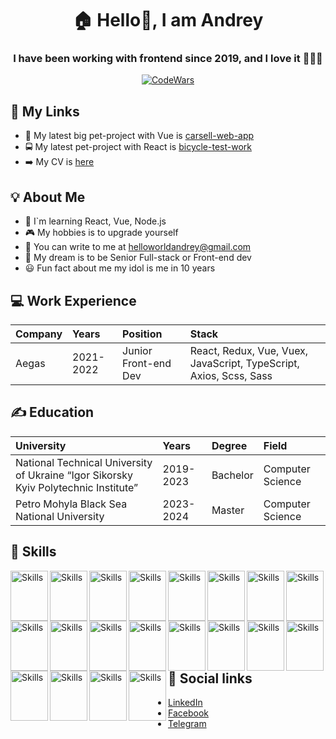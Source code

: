 <h1 align="center">🏠 Hello👋, I am Andrey</h1>

<h3 align="center">I have been working with frontend since 2019, and I love it 🔮🔮🔮</h3>

<p align="center">
  <a href='https://www.codewars.com/users/VitZkh'><img src="https://www.codewars.com/users/Andrey20023/badges/large" alt="CodeWars"/></a>
</p>

## 📲 My Links

- 🎨 My latest big pet-project with Vue is [carsell-web-app](https://github.com/Honchar007/carsell-web-app)
- 🚍 My latest pet-project with React is [bicycle-test-work](https://github.com/Honchar007/bicycle-test-work)
- ➡️ My CV is [here](https://github.com/Honchar007/Profile/blob/main/AndreyHonchar_CV.pdf)

## 💡 About Me

- 📖 I`m learning React, Vue, Node.js
- 🎮 My hobbies is to upgrade yourself
- 💌 You can write to me at helloworldandrey@gmail.com
- 🌈 My dream is to be Senior Full-stack or Front-end dev
- 😃 Fun fact about me my idol is me in 10 years

## 💻 Work Experience
| Company | Years | Position | Stack |
| :------------ | :----------- | :----------- | :----------- |
| Aegas | 2021-2022 | Junior Front-end Dev | React, Redux, Vue, Vuex, JavaScript, TypeScript, Axios, Scss, Sass |



## ✍️ Education
| University | Years | Degree | Field |
| :------------ | :----------- | :----------- | :----------- |
| National Technical University of Ukraine “Igor Sikorsky Kyiv Polytechnic Institute” | 2019-2023 | Bachelor | Computer Science |
| Petro Mohyla Black Sea National University | 2023-2024 | Master | Computer Science |



## 🔨 Skills
 
<img src="https://cdn.jsdelivr.net/gh/devicons/devicon/icons/html5/html5-original.svg" alt="Skills" align="left" width="60" height="80"/>  
<img src="https://cdn.jsdelivr.net/gh/devicons/devicon/icons/css3/css3-original.svg" alt="Skills" align="left" width="60" height="80"/>  
<img src="https://cdn.jsdelivr.net/gh/devicons/devicon/icons/sass/sass-original.svg" alt="Skills" align="left" width="60" height="80"/>  
<img src="https://cdn.jsdelivr.net/gh/devicons/devicon/icons/javascript/javascript-original.svg" alt="Skills" align="left" width="60" height="80"/>  
<img src="https://cdn.jsdelivr.net/gh/devicons/devicon/icons/typescript/typescript-original.svg" alt="Skills" align="left" width="60" height="80"/>  
<img src="https://cdn.jsdelivr.net/gh/devicons/devicon/icons/react/react-original.svg" alt="Skills" align="left" width="60" height="80"/>  
<img src="https://cdn.jsdelivr.net/gh/devicons/devicon/icons/redux/redux-original.svg" alt="Skills" align="left" width="60" height="80"/>  
<img src="https://cdn.jsdelivr.net/gh/devicons/devicon/icons/vuejs/vuejs-original.svg" alt="Skills" align="left" width="60" height="80"/>  
<img src="https://cdn.jsdelivr.net/gh/devicons/devicon/icons/eslint/eslint-original.svg" alt="Skills" align="left" width="60" height="80"/>  
<img src="https://cdn.jsdelivr.net/gh/devicons/devicon/icons/babel/babel-original.svg" alt="Skills" align="left" width="60" height="80"/>  
<img src="https://cdn.jsdelivr.net/gh/devicons/devicon/icons/nodejs/nodejs-original.svg" alt="Skills" align="left" width="60" height="80"/>  
<img src="https://cdn.jsdelivr.net/gh/devicons/devicon/icons/express/express-original.svg" alt="Skills" align="left" width="60" height="80"/>  
<img src="https://cdn.jsdelivr.net/gh/devicons/devicon/icons/mongodb/mongodb-original.svg" alt="Skills" align="left" width="60" height="80"/>  
<img src="https://cdn.jsdelivr.net/gh/devicons/devicon/icons/mysql/mysql-original.svg" alt="Skills" align="left" width="60" height="80"/>  
<img src="https://cdn.jsdelivr.net/gh/devicons/devicon/icons/jest/jest-plain.svg" alt="Skills" align="left" width="60" height="80"/>  
<img src="https://cdn.jsdelivr.net/gh/devicons/devicon/icons/selenium/selenium-original.svg" alt="Skills" align="left" width="60" height="80"/>  
<img src="https://cdn.jsdelivr.net/gh/devicons/devicon/icons/figma/figma-original.svg" alt="Skills" align="left" width="60" height="80"/>  
<img src="https://cdn.jsdelivr.net/gh/devicons/devicon/icons/vscode/vscode-original.svg" alt="Skills" align="left" width="60" height="80"/>  
<img src="https://cdn.jsdelivr.net/gh/devicons/devicon/icons/github/github-original.svg" alt="Skills" align="left" width="60" height="80"/>  
<img src="https://cdn.jsdelivr.net/gh/devicons/devicon/icons/git/git-original.svg" alt="Skills" align="left" width="60" height="80"/> 
  
<br><br><br>
  
## 📰 Social links
 - [LinkedIn](https://www.linkedin.com/in/andreyhonchar/)
 - [Facebook](https://www.facebook.com/profile.php?id=100069504515216)
 - [Telegram](https://t.me/Hemingwai)



